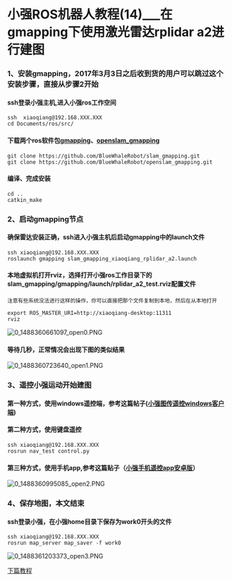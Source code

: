 # 小强ROS机器人教程(14)___在gmapping下使用激光雷达rplidar a2进行建图<br>
### 1、安装gmapping，2017年3月3日之后收到货的用户可以跳过这个安装步骤，直接从步骤2开始
#### ssh登录小强主机,进入小强ros工作空间
```
ssh  xiaoqiang@192.168.XXX.XXX
cd Documents/ros/src/
```
#### 下载两个ros软件包[gmapping](http://wiki.ros.org/gmapping)、[openslam_gmapping](http://wiki.ros.org/openslam_gmapping?distro=kinetic)
```
git clone https://github.com/BlueWhaleRobot/slam_gmapping.git
git clone https://github.com/BlueWhaleRobot/openslam_gmapping.git
```
#### 编译、完成安装
```
cd ..
catkin_make
```
### 2、启动gmapping节点
#### 确保雷达安装正确，ssh进入小强主机后启动gmapping中的launch文件
```
ssh xiaoqiang@192.168.XXX.XXX
roslaunch gmapping slam_gmapping_xiaoqiang_rplidar_a2.launch
```
#### 本地虚拟机打开rviz，选择打开小强ros工作目录下的slam_gmapping/gmapping/launch/rplidar_a2_test.rviz配置文件
`注意有些系统没法进行这样的操作，你可以直接把那个文件复制到本地，然后在从本地打开`
```
export ROS_MASTER_URI=http://xiaoqiang-desktop:11311
rviz
```
![0_1488360661097_open0.PNG](http://community.bwbot.org/uploads/files/1488360662120-open0-resized.png) 
#### 等待几秒，正常情况会出现下图的类似结果
![0_1488360723640_open1.PNG](http://community.bwbot.org/uploads/files/1488360737623-open1-resized.png) 
### 3、遥控小强运动开始建图
#### 第一种方式，使用windows遥控端，参考这篇帖子([小强图传遥控windows客户端](http://community.bwbot.org/topic/163/小强图传遥控windows客户端))
#### 第二种方式，使用键盘遥控
```
ssh xiaoqiang@192.168.XXX.XXX
rosrun nav_test control.py
```
#### 第三种方式，使用手机app,参考这篇贴子（[小强手机遥控app安卓版](http://community.bwbot.org/topic/159/小强手机遥控app安卓版)）
![0_1488360995085_open2.PNG](http://community.bwbot.org/uploads/files/1488360995733-open2-resized.png) 
### 4、保存地图，本文结束
#### ssh登录小强，在小强home目录下保存为work0开头的文件
```
ssh xiaoqiang@192.168.XXX.XXX
rosrun map_server map_saver -f work0
```
![0_1488361203373_open3.PNG](http://community.bwbot.org/uploads/files/1488361203759-open3-resized.png)

[下篇教程](http://community.bwbot.org/topic/166/%E5%B0%8F%E5%BC%BAros%E6%9C%BA%E5%99%A8%E4%BA%BA%E6%95%99%E7%A8%8B-15-___amcl%E5%AF%BC%E8%88%AA%E6%B5%8B%E8%AF%95)
